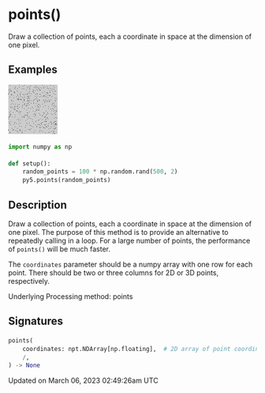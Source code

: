 # points()

Draw a collection of points, each a coordinate in space at the dimension of one pixel.

## Examples

<div class="example-table">

<div class="example-row"><div class="example-cell-image">

![example picture for points()](/images/reference/Sketch_points_0.png)

</div><div class="example-cell-code">

```python
import numpy as np

def setup():
    random_points = 100 * np.random.rand(500, 2)
    py5.points(random_points)
```

</div></div>

</div>

## Description

Draw a collection of points, each a coordinate in space at the dimension of one pixel. The purpose of this method is to provide an alternative to repeatedly calling [](sketch_point) in a loop. For a large number of points, the performance of `points()` will be much faster.

The `coordinates` parameter should be a numpy array with one row for each point. There should be two or three columns for 2D or 3D points, respectively.

Underlying Processing method: points

## Signatures

```python
points(
    coordinates: npt.NDArray[np.floating],  # 2D array of point coordinates with 2 or 3 columns for 2D or 3D points, respectively
    /,
) -> None
```

Updated on March 06, 2023 02:49:26am UTC
